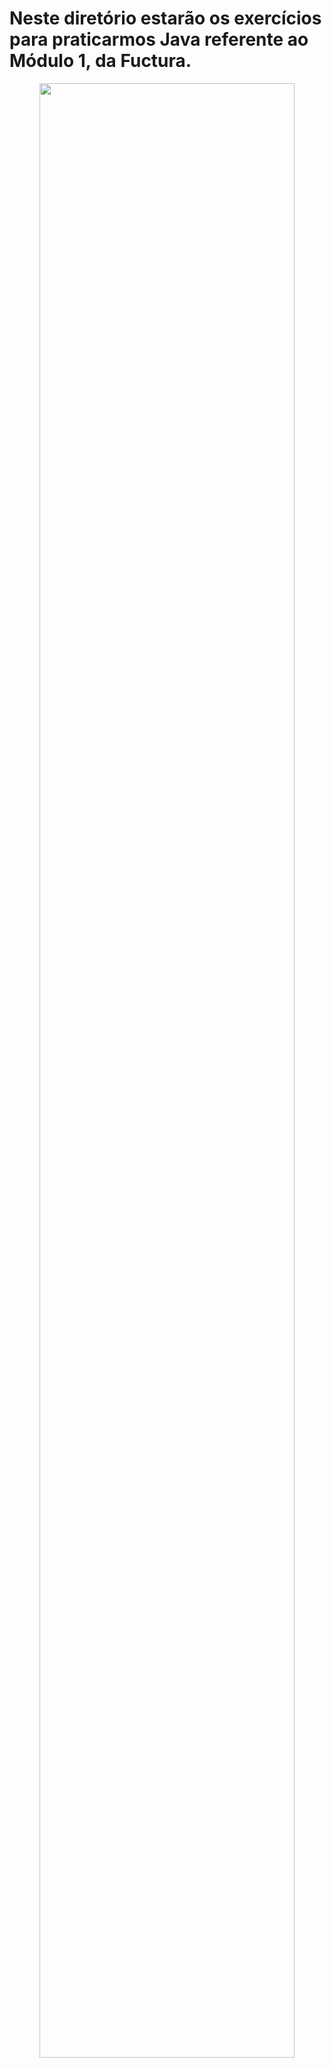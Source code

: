 # Neste diretório estarão os exercícios para praticarmos Java referente ao Módulo 1, da Fuctura.

<p align="center">
  <img src="https://github.com/user-attachments/assets/89024097-9a01-430a-bfd4-a72cda2669ee" width="90%" />
</p>
